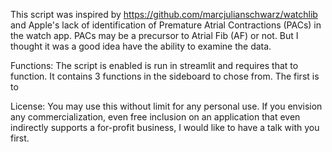 This script was inspired by https://github.com/marcjulianschwarz/watchlib and Apple's lack of identification of Premature Atrial Contractions (PACs) in the watch app. PACs may be a precursor to Atrial Fib (AF) or not. But I thought it was a good idea have the ability to examine the data.

Functions: The script is enabled is run in streamlit and requires that to function. It contains 3 functions in the sideboard to chose from. The first is to

License: You may use this without limit for any personal use. If you envision any commercialization, even free inclusion on an application that even indirectly supports a for-profit business, I would like to have a talk with you first.
